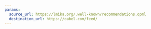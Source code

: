 ```yaml
---
params:
  source_url: https://lmika.org/.well-known/recommendations.opml
  destination_url: https://cabel.com/feed/
---
```

